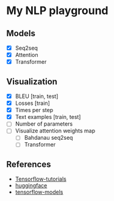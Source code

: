 # My NLP playground

## Models
- [x] Seq2seq
- [x] Attention
- [x] Transformer

## Visualization
- [x] BLEU [train, test]
- [x] Losses [train]
- [x] Times per step
- [x] Text examples [train, test]
- [ ] Number of parameters
- [ ] Visualize attention weights map
    - [ ] Bahdanau seq2seq
    - [ ] Transformer
  
## References
- [Tensorflow-tutorials](https://www.tensorflow.org/tutorials/text/nmt_with_attention)
- [huggingface](https://github.com/huggingface/transformers)
- [tensorflow-models](https://github.com/tensorflow/models)